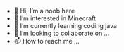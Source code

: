 - 👋 Hi, I’m a noob here
- 👀 I’m interested in Minecraft
- 🌱 I’m currently learning coding java
- 💞️ I’m looking to collaborate on ...
- 📫 How to reach me ...

<!---
NBA948738/NBA948738 is a ✨ special ✨ repository because its `README.md` (this file) appears on your GitHub profile.
You can click the Preview link to take a look at your changes.
--->
